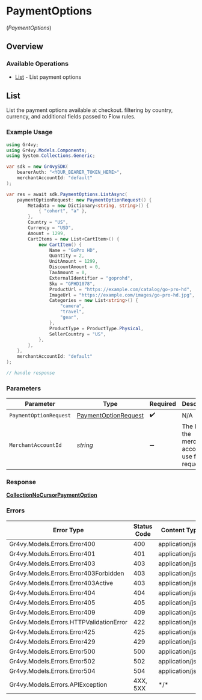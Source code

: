 # PaymentOptions
(*PaymentOptions*)

## Overview

### Available Operations

* [List](#list) - List payment options

## List

List the payment options available at checkout. filtering by country, currency, and additional fields passed to Flow rules.

### Example Usage

```csharp
using Gr4vy;
using Gr4vy.Models.Components;
using System.Collections.Generic;

var sdk = new Gr4vySDK(
    bearerAuth: "<YOUR_BEARER_TOKEN_HERE>",
    merchantAccountId: "default"
);

var res = await sdk.PaymentOptions.ListAsync(
    paymentOptionRequest: new PaymentOptionRequest() {
        Metadata = new Dictionary<string, string>() {
            { "cohort", "a" },
        },
        Country = "US",
        Currency = "USD",
        Amount = 1299,
        CartItems = new List<CartItem>() {
            new CartItem() {
                Name = "GoPro HD",
                Quantity = 2,
                UnitAmount = 1299,
                DiscountAmount = 0,
                TaxAmount = 0,
                ExternalIdentifier = "goprohd",
                Sku = "GPHD1078",
                ProductUrl = "https://example.com/catalog/go-pro-hd",
                ImageUrl = "https://example.com/images/go-pro-hd.jpg",
                Categories = new List<string>() {
                    "camera",
                    "travel",
                    "gear",
                },
                ProductType = ProductType.Physical,
                SellerCountry = "US",
            },
        },
    },
    merchantAccountId: "default"
);

// handle response
```

### Parameters

| Parameter                                                               | Type                                                                    | Required                                                                | Description                                                             | Example                                                                 |
| ----------------------------------------------------------------------- | ----------------------------------------------------------------------- | ----------------------------------------------------------------------- | ----------------------------------------------------------------------- | ----------------------------------------------------------------------- |
| `PaymentOptionRequest`                                                  | [PaymentOptionRequest](../../Models/Components/PaymentOptionRequest.md) | :heavy_check_mark:                                                      | N/A                                                                     |                                                                         |
| `MerchantAccountId`                                                     | *string*                                                                | :heavy_minus_sign:                                                      | The ID of the merchant account to use for this request.                 | default                                                                 |

### Response

**[CollectionNoCursorPaymentOption](../../Models/Components/CollectionNoCursorPaymentOption.md)**

### Errors

| Error Type                              | Status Code                             | Content Type                            |
| --------------------------------------- | --------------------------------------- | --------------------------------------- |
| Gr4vy.Models.Errors.Error400            | 400                                     | application/json                        |
| Gr4vy.Models.Errors.Error401            | 401                                     | application/json                        |
| Gr4vy.Models.Errors.Error403            | 403                                     | application/json                        |
| Gr4vy.Models.Errors.Error403Forbidden   | 403                                     | application/json                        |
| Gr4vy.Models.Errors.Error403Active      | 403                                     | application/json                        |
| Gr4vy.Models.Errors.Error404            | 404                                     | application/json                        |
| Gr4vy.Models.Errors.Error405            | 405                                     | application/json                        |
| Gr4vy.Models.Errors.Error409            | 409                                     | application/json                        |
| Gr4vy.Models.Errors.HTTPValidationError | 422                                     | application/json                        |
| Gr4vy.Models.Errors.Error425            | 425                                     | application/json                        |
| Gr4vy.Models.Errors.Error429            | 429                                     | application/json                        |
| Gr4vy.Models.Errors.Error500            | 500                                     | application/json                        |
| Gr4vy.Models.Errors.Error502            | 502                                     | application/json                        |
| Gr4vy.Models.Errors.Error504            | 504                                     | application/json                        |
| Gr4vy.Models.Errors.APIException        | 4XX, 5XX                                | \*/\*                                   |